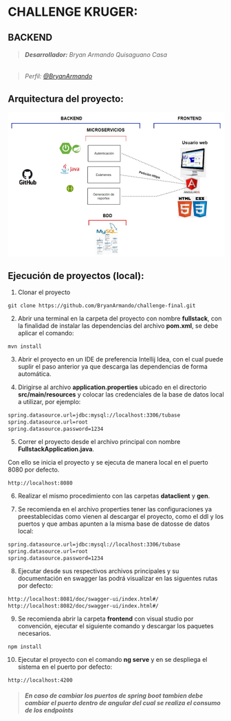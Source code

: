 # **CHALLENGE KRUGER:** 

## BACKEND

> ######  **Desarrollador:** Bryan Armando Quisaguano Casa

> ######  Perfil: [@BryanArmando](https://github.com/BryanArmando)

## Arquitectura del proyecto:

![imagen](https://github.com/BryanArmando/challenge-final/blob/master/arquitectura.jpg)

## Ejecución de proyectos (local):

1. Clonar el proyecto
```
git clone https://github.com/BryanArmando/challenge-final.git
```

2. Abrir una terminal en la carpeta del proyecto con nombre **fullstack**, con la finalidad de instalar las dependencias del archivo **pom.xml**, se debe aplicar el comando:
```
mvn install
```

3. Abrir el proyecto en un IDE de preferencia Intellij Idea, con el cual puede suplir el paso anterior ya que descarga las dependencias de forma automática.

4. Dirigirse al archivo **application.properties** ubicado en el directorio **src/main/resources** y colocar las credenciales de la base de datos local a utilizar, por ejemplo:
```
spring.datasource.url=jdbc:mysql://localhost:3306/tubase
spring.datasource.url=root
spring.datasource.password=1234
```
5. Correr el proyecto desde el archivo principal con nombre **FullstackApplication.java**. 

Con ello se inicia el proyecto y se ejecuta de manera local en el puerto 8080 por defecto. 
```
http://localhost:8080
```
6. Realizar el mismo procedimiento con las carpetas **dataclient** y **gen**.

7. Se recomienda en el archivo properties tener las configuraciones ya preestablecidas como vienen al descargar el proyecto, como el ddl y los puertos y que ambas apunten a la misma base de datosse de datos local:
```
spring.datasource.url=jdbc:mysql://localhost:3306/tubase
spring.datasource.url=root
spring.datasource.password=1234
```
8. Ejecutar desde sus respectivos archivos principales y su documentación en swagger las podrá visualizar en las siguentes rutas por defecto:
```
http://localhost:8081/doc/swagger-ui/index.html#/
http://localhost:8082/doc/swagger-ui/index.html#/
```

9. Se recomienda abrir la carpeta **frontend** con visual studio por convención, ejecutar el siguiente comando y descargar los paquetes necesarios.
```
npm install
```

10. Ejecutar el proyecto con el comando **ng serve** y en se despliega el sistema en el puerto por defecto: 
```
http://localhost:4200
```
> ######  **En caso de cambiar los puertos de spring boot tambien debe cambiar el puerto dentro de angular del cual se realiza el consumo de los endpoints** 
